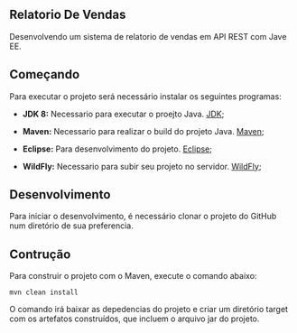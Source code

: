 ## Relatorio De Vendas

Desenvolvendo um sistema de relatorio de vendas em API REST com Jave EE.


## Começando

Para executar o projeto será necessário instalar os seguintes programas:

- **JDK 8:** Necessario para executar o proejto Java. [JDK](https://www.oracle.com/java/technologies/downloads);

- **Maven:** Necessario para realizar o build do projeto Java. [Maven](https://maven.apache.org/download.cgi);

- **Eclipse:** Para desenvolvimento do projeto. [Eclipse](https://www.eclipse.org/downloads);

- **WildFly:** Necessario para subir seu projeto no servidor. [WildFly](https://www.wildfly.org/downloads);	


## Desenvolvimento

Para iniciar o desenvolvimento, é necessário clonar o projeto do GitHub num diretório de sua preferencia.


## Contrução

Para construir o projeto com o Maven, execute o comando abaixo:

```
mvn clean install
```
O comando irá baixar as depedencias do projeto e criar um diretório target com os artefatos construídos, que incluem o arquivo jar do projeto.